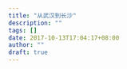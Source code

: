 ```yaml
---
title: "从武汉到长沙"
description: ""
tags: []
date: 2017-10-13T17:04:17+08:00
author: ""
draft: true
---
```


